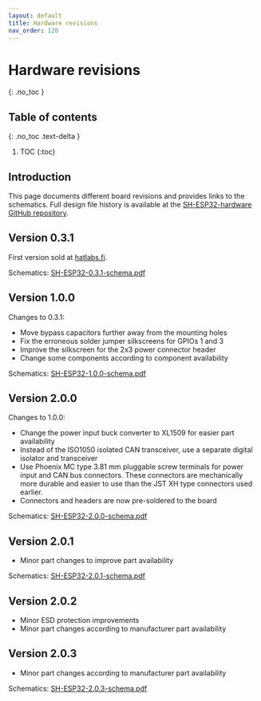 ```yaml
---
layout: default
title: Hardware revisions
nav_order: 120
---
```


# Hardware revisions

{: .no_toc }

## Table of contents
{: .no_toc .text-delta }

1. TOC
{:toc}

## Introduction

This page documents different board revisions and provides links to the schematics. Full design file history is available at the [SH-ESP32-hardware GitHub repository](https://github.com/hatlabs/SH-ESP32-hardware).

## Version 0.3.1

First version sold at [hatlabs.fi](https://hatlabs.fi).

Schematics: [SH-ESP32-0.3.1-schema.pdf](assets/SH-ESP32-0.3.1-schema.pdf)

## Version 1.0.0

Changes to 0.3.1:

- Move bypass capacitors further away from the mounting holes
- Fix the erroneous solder jumper silkscreens for GPIOs 1 and 3
- Improve the silkscreen for the 2x3 power connector header
- Change some components according to component availability

Schematics: [SH-ESP32-1.0.0-schema.pdf](assets/SH-ESP32-1.0.0-schema.pdf)


## Version 2.0.0

Changes to 1.0.0:

- Change the power input buck converter to XL1509 for easier part availability
- Instead of the ISO1050 isolated CAN transceiver, use a separate digital isolator and transceiver
- Use Phoenix MC type 3.81 mm pluggable screw terminals for power input and CAN bus connectors. These connectors are mechanically more durable and easier to use than the JST XH type connectors used earlier.
- Connectors and headers are now pre-soldered to the board

Schematics: [SH-ESP32-2.0.0-schema.pdf](assets/SH-ESP32-2.0.0-schema.pdf)

## Version 2.0.1

- Minor part changes to improve part availability

Schematics: [SH-ESP32-2.0.1-schema.pdf](assets/SH-ESP32-2.0.1-schema.pdf)

## Version 2.0.2

- Minor ESD protection improvements
- Minor part changes according to manufacturer part availability

## Version 2.0.3

- Minor part changes according to manufacturer part availability

Schematics: [SH-ESP32-2.0.3-schema.pdf](assets/SH-ESP32-2.0.3-schema.pdf)
